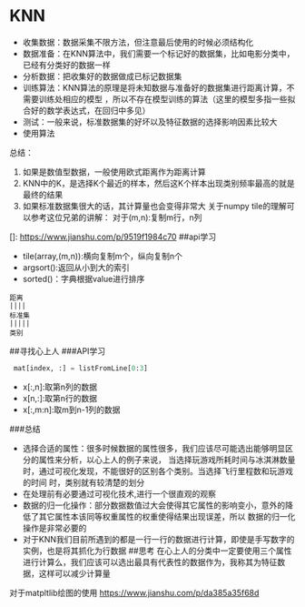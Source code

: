 # KNN
* 收集数据：数据采集不限方法，但注意最后使用的时候必须结构化
* 数据准备：在KNN算法中，我们需要一个标记好的数据集，比如电影分类中，已经有分类好的数据一样
* 分析数据：把收集好的数据做成已标记数据集
* 训练算法：KNN算法的原理是将未知数据与准备好的数据集进行距离计算，不需要训练处相应的模型
，所以不存在模型训练的算法（这里的模型多指一些拟合好的数学表达式，在回归中多见）
* 测试：一般来说，标准数据集的好坏以及特征数据的选择影响因素比较大
* 使用算法

总结：
1. 如果是数值型数据，一般使用欧式距离作为距离计算
2. KNN中的K，是选择K个最近的样本，然后这K个样本出现类别频率最高的就是最终的结果
3. 如果标准数据集很大的话，其计算量也会变得非常大
关于numpy tile的理解可以参考这位兄弟的讲解：
对于(m,n):复制m行，n列

[]: https://www.jianshu.com/p/9519f1984c70
##api学习
+ tile(array,(m,n)):横向复制m个，纵向复制n个
+ argsort():返回从小到大的索引
+ sorted()：字典根据value进行排序
```mermaid
距离
||||
标准集
|||||
类别
```
##寻找心上人
###API学习
```python
 mat[index, :] = listFromLine[0:3]  
```

* x[:,n]:取第n列的数据
* x[n,:]:取第n行的数据
* x[:,m:n]:取m到n-1列的数据

###总结
* 选择合适的属性：很多时候数据的属性很多，我们应该尽可能选出能够明显区分的属性来分析，以心上人的例子来说，
当选择玩游戏所耗时间与冰淇淋数量时，通过可视化发现，不能很好的区别各个类别。当选择飞行里程数和玩游戏的时间
时，类别就有较清楚的划分
* 在处理前有必要通过可视化技术,进行一个很直观的观察
* 数据的归一化操作：部分数据数值过大会使得其它属性的影响变小，意外的降低了其它属性本该同等权重属性的权重使得结果出现误差，所以
数据的归一化操作是非常必要的
* 对于KNN我们目前所遇到的都是一行一行的数据进行计算，即使是手写数字的实例，也是将其抓化为行数据
##思考
在心上人的分类中一定要使用三个属性进行计算么，我们应该可以选出最具有代表性的数据作为，我称其为特征数据，这样可以减少计算量


对于matpltlib绘图的使用 https://www.jianshu.com/p/da385a35f68d 